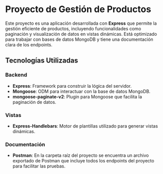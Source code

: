 # Proyecto de Gestión de Productos

Este proyecto es una aplicación desarrollada con **Express** que permite la gestión eficiente de productos, incluyendo funcionalidades como paginación y visualización de datos en vistas dinámicas. Está optimizado para trabajar con bases de datos MongoDB y tiene una documentación clara de los endpoints.

## Tecnologías Utilizadas

### Backend
- **Express**: Framework para construir la lógica del servidor.
- **Mongoose**: ODM para interactuar con la base de datos MongoDB.
- **mongoose-paginate-v2**: Plugin para Mongoose que facilita la paginación de datos.

### Vistas
- **Express-Handlebars**: Motor de plantillas utilizado para generar vistas dinámicas.

### Documentación
- **Postman**: En la carpeta raíz del proyecto se encuentra un archivo exportado de Postman que incluye todos los endpoints del proyecto para facilitar las pruebas.
